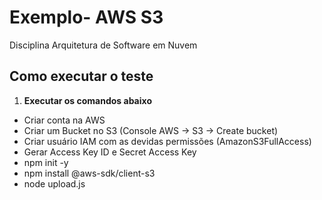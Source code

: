 # Exemplo- AWS S3
Disciplina Arquitetura de Software em Nuvem

## Como executar o teste

1. **Executar os comandos abaixo**
  - Criar conta na AWS
  - Criar um Bucket no S3 (Console AWS -> S3 -> Create bucket)
  - Criar usuário IAM com as devidas permissões (AmazonS3FullAccess)
  - Gerar Access Key ID e Secret Access Key
  - npm init -y
  - npm install @aws-sdk/client-s3
  - node upload.js
